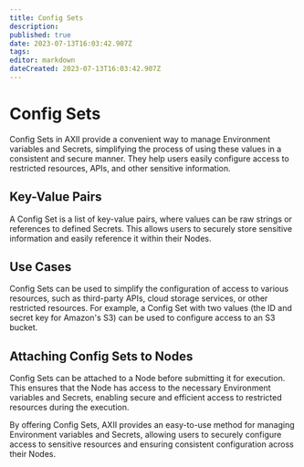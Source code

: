 ```yaml
---
title: Config Sets
description: 
published: true
date: 2023-07-13T16:03:42.907Z
tags: 
editor: markdown
dateCreated: 2023-07-13T16:03:42.907Z
---
```


# Config Sets
Config Sets in AXII provide a convenient way to manage Environment variables and Secrets, simplifying the process of using these values in a consistent and secure manner. They help users easily configure access to restricted resources, APIs, and other sensitive information.

## Key-Value Pairs

A Config Set is a list of key-value pairs, where values can be raw strings or references to defined Secrets. This allows users to securely store sensitive information and easily reference it within their Nodes.

## Use Cases

Config Sets can be used to simplify the configuration of access to various resources, such as third-party APIs, cloud storage services, or other restricted resources. For example, a Config Set with two values (the ID and secret key for Amazon's S3) can be used to configure access to an S3 bucket.

## Attaching Config Sets to Nodes

Config Sets can be attached to a Node before submitting it for execution. This ensures that the Node has access to the necessary Environment variables and Secrets, enabling secure and efficient access to restricted resources during the execution.

By offering Config Sets, AXII provides an easy-to-use method for managing Environment variables and Secrets, allowing users to securely configure access to sensitive resources and ensuring consistent configuration across their Nodes.